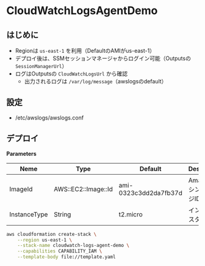 # CloudWatchLogsAgentDemo

## はじめに

- Regionは `us-east-1` を利用（DefaultのAMIがus-east-1）
- デプロイ後は、SSMセッションマネージャからログイン可能（Outputsの `SessionManagerUrl`）
- ログはOutputsの `CloudWatchLogsUrl` から確認
  - 出力されるログは `/var/log/message`（awslogsのdefault）

## 設定

- /etc/awslogs/awslogs.conf

## デプロイ

**Parameters**

|Neme|Type|Default|Description|
|--|--|--|--|
|ImageId|AWS::EC2::Image::Id|ami-0323c3dd2da7fb37d|AmazonマシンイメージID|
|InstanceType|String|t2.micro|インスタンスタイプ|

```sh
aws cloudformation create-stack \
    --region us-east-1 \
    --stack-name cloudwatch-logs-agent-demo \
    --capabilities CAPABILITY_IAM \
    --template-body file://template.yaml
```
